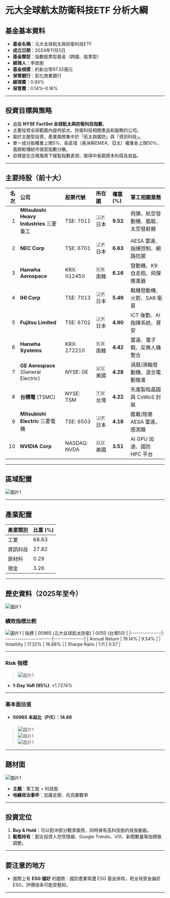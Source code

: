 # 元大全球航太防衛科技ETF 分析大綱

## 基金基本資料

- **基金名稱**：元大全球航太與防衛科技ETF
- **成立日期**：2024年11月5日
- **基金類型**：指數股票型基金（跨國、股票型）
- **經理人**：李政剛
- **基金規模**：約新台幣97.32億元
- **保管銀行**：彰化商業銀行
- **經理費**：0.90%
- **保管費**：0.14%–0.16%

---

## 投資目標與策略

- 追蹤 **NYSE FactSet 全球航太與防衛科技指數**。
- 主要投資全球範圍內提供航太、防衛科技相關產品和服務的公司。
- 屬於主題型投資，產業風險集中於「航太與國防」與「資訊科技」。
- 單一成分股權重上限5%，各區域（美洲與EMEA、亞太）權重各上限50%，風險較傳統市值型指數分散。
- 目標是在合理風險下複製指數表現、取得中長期資本利得及收益。

---

## 主要持股（前十大）


| 名次 | 公司 | 股票代號 | 所在國 | 權重 (%) | 軍工相關業務 |
|----:|:--------------------------------|:-----------|:--------|:--------|:------------------------------------|
| 1 | **Mitsubishi Heavy Industries** 三菱重工 | TSE: 7011 | 🇯🇵 日本 | **9.52** | 飛彈、航空發動機、艦艇、太空發射器 |
| 2 | **NEC Corp** | TSE: 6701 | 🇯🇵 日本 | **6.63** | AESA 雷達、指揮控制、網路防禦 |
| 3 | **Hanwha Aerospace** | KRX: 012450 | 🇰🇷 南韓 | **6.16** | 發動機、K9 自走砲、飛彈推進器 |
| 4 | **IHI Corp** | TSE: 7013 | 🇯🇵 日本 | **5.49** | 戰機發動機、火箭、SAR 衛星 |
| 5 | **Fujitsu Limited** | TSE: 6702 | 🇯🇵 日本 | **4.90** | ICT 後勤、AI 指揮系統、資安 |
| 6 | **Hanwha Systems** | KRX: 272210 | 🇰🇷 南韓 | **4.42** | 雷達、電子戰、反無人機整合 |
| 7 | **GE Aerospace** (General Electric) | NYSE: GE | 🇺🇸 美國 | **4.28** | 渦扇/渦軸發動機、混合電動推進 |
| 8 | **台積電** (TSMC) | NYSE: TSM | 🇹🇼 台灣 | **4.22** | 先進製程晶圓與 CoWoS 封裝 |
| 9 | **Mitsubishi Electric** 三菱電機 | TSE: 6503 | 🇯🇵 日本 | **4.18** | 艦載/陸基 AESA 雷達、感測器 |
| 10 | **NVIDIA Corp** | NASDAQ: NVDA | 🇺🇸 美國 | **3.51** | AI GPU 加速、國防 HPC 平台 |




---

## 區域配置

![圖片1](./image8.png)

---

## 產業配置

| 產業類別   | 比重 (%) |
|----------|--------|
| 工業       | 68.63  |
| 資訊科技    | 27.82  |
| 原材料     | 0.29   |
| 現金       | 3.26   |

---

## 歷史資料（2025年至今）
![圖片1](./image1.png)
### 績效指標比較
![圖片1](./image2.png)
| 指標          | 00965 (元大全球航太防衛) | 0050 (台灣50) |
|---------------|------------------------|---------------|
| Annual Return | 19.14%                 | 9.54%         |
| Volatility    | 17.32%                 | 16.68%        |
| Sharpe Ratio  | 1.11                   | 0.57          |

---

### Risk 指標

> ![圖片1](./image3.png)
- **1-Day VaR (95%)**: ±1.7274%

---

### 基本面估值

- #### 00965 本益比（P/E）：14.69

> ![圖片1](./image4.png)  
> ![圖片1](./image5.png)  
> ![圖片1](./image6.png)  

---

## 題材面
 ![圖片1](./image9.png)
- **主題**：軍工股 + 科技股
- **地緣政治事件**：加薩走廊、烏克蘭戰爭

---

## 投資定位

1. **Buy & Hold**：可以對沖部分戰爭風險，同時保有高科技股的成長動能。
2. **動態持有**：配合投資人恐慌情緒、Google Trends、VIX、新聞數量等指標做調整。

---

## 要注意的地方

- 國際上有 **ESG 偏好** 的趨勢：國防產業常遭 ESG 基金排除，若全球資金偏好 ESG，評價倍率可能受壓抑。

---
